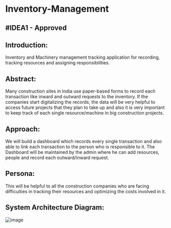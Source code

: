 ﻿# Inventory-Management

## **#IDEA1 - Approved**

## **Introduction:**
Inventory and Machinery management tracking application for recording, tracking resources and assigning responsibilities.

## **Abstract:**
Many construction sites in India use paper-based forms to record each transaction like inward and outward requests to the inventory. If the companies start digitalizing the records, the data will be very helpful to access future projects that they plan to take up and also it is very important to keep track of each single resource/machine in big construction projects.

## **Approach:** 
We will build a dashboard which records every single transaction and also able to link each transaction to the person who is responsible to it. The Dashboard will be maintained by the admin where he can add resources, people and record each outward/inward request.

## **Persona:**
This will be helpful to all the construction companies who are facing difficulties in tracking their resources and optimizing the costs involved in it. 


## **System Architecture Diagram:**
![image](https://user-images.githubusercontent.com/78995589/110226156-bcf5ec80-7ea1-11eb-9963-c51612ab94dc.png)
